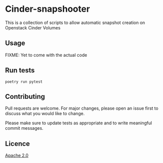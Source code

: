 # Cinder-snapshooter
This is a collection of scripts to allow automatic snapshot creation on Openstack Cinder Volumes

## Usage

FIXME: Yet to come with the actual code

## Run tests

```commandline
poetry run pytest
```

## Contributing
Pull requests are welcome. For major changes, please open an issue first to discuss what you would like to change.

Please make sure to update tests as appropriate and to write meaningful commit messages.

## Licence
[Apache 2.0](https://choosealicense.com/licenses/apache-2.0/)